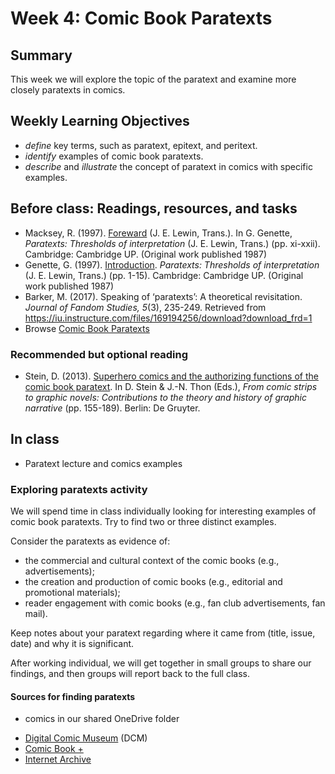 # Week 4: Comic Book Paratexts

## Summary
This week we will explore the topic of the paratext and examine more closely paratexts in comics.

## Weekly Learning Objectives
- *define* key terms, such as paratext, epitext, and peritext.
- *identify* examples of comic book paratexts.
- *describe* and *illustrate* the concept of paratext in comics with specific examples.

## Before class: Readings, resources, and tasks
-  Macksey, R. (1997). [Foreward](https://iu.instructure.com/files/169194249/download?download_frd=1) (J. E. Lewin, Trans.). In G. Genette, *Paratexts: Thresholds of interpretation* (J. E. Lewin, Trans.) (pp. xi-xxii). Cambridge: Cambridge UP. (Original work published 1987)
- Genette, G. (1997). [Introduction](https://iu.instructure.com/files/169194241/download?download_frd=1). *Paratexts: Thresholds of interpretation* (J. E. Lewin, Trans.) (pp. 1-15). Cambridge: Cambridge UP. (Original work published 1987)
- Barker, M. (2017). Speaking of ‘paratexts’: A theoretical revisitation. *Journal of Fandom Studies, 5*(3), 235-249. Retrieved from <https://iu.instructure.com/files/169194256/download?download_frd=1>
- Browse [Comic Book Paratexts](https://biblicon.org/cbp/)

<!-- 42 pp. -->
### Recommended but optional reading
- Stein, D. (2013). [Superhero comics and the authorizing functions of the comic book paratext](https://iu.instructure.com/files/169194240/download?download_frd=1). In D. Stein & J.-N. Thon (Eds.), *From comic strips to graphic novels: Contributions to the theory and history of graphic narrative* (pp. 155-189). Berlin: De Gruyter.


## In class

- Paratext lecture and comics examples

### Exploring paratexts activity

We will spend time in class individually looking for interesting examples of comic book paratexts. Try to find two or three distinct examples. 

Consider the paratexts as evidence of:

- the commercial and cultural context of the comic books (e.g., advertisements);
- the creation and production of comic books (e.g., editorial and promotional materials);
- reader engagement with comic books (e.g., fan club advertisements, fan mail).

Keep notes about your paratext regarding where it came from (title, issue, date) and why it is significant.

After working individual, we will get together in small groups to share our findings, and then groups will report back to the full class.

#### Sources for finding paratexts
- comics in our shared OneDrive folder
* [Digital Comic Museum](http://digitalcomicmuseum.com/) (DCM)
* [Comic Book +](https://comicbookplus.com)
* [Internet Archive](http://archive.org)

